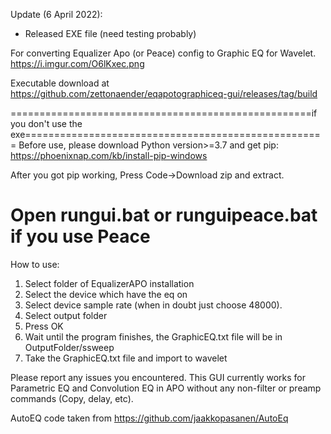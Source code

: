 Update (6 April 2022):
- Released EXE file (need testing probably)

For converting Equalizer Apo (or Peace) config to Graphic EQ for Wavelet. https://i.imgur.com/O6lKxec.png

Executable download at https://github.com/zettonaender/eqapotographiceq-gui/releases/tag/build

====================================================if you don't use the exe====================================================
Before use, please download Python version>=3.7 and get pip: https://phoenixnap.com/kb/install-pip-windows

After you got pip working, Press Code->Download zip and extract.

Open rungui.bat or runguipeace.bat if you use Peace
========================================================================================================

How to use:
1. Select folder of EqualizerAPO installation
2. Select the device which have the eq on
3. Select device sample rate (when in doubt just choose 48000).
4. Select output folder
5. Press OK
6. Wait until the program finishes, the GraphicEQ.txt file will be in OutputFolder/ssweep
7. Take the GraphicEQ.txt file and import to wavelet

Please report any issues you encountered. This GUI currently works for Parametric EQ and Convolution EQ in APO without any non-filter or preamp commands (Copy, delay, etc).

AutoEQ code taken from https://github.com/jaakkopasanen/AutoEq
